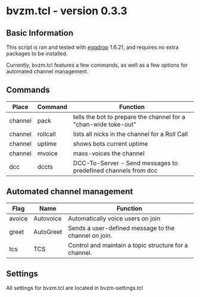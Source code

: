 # bvzm.tcl \- version 0.3.3

## Basic Information
This script is ran and tested with [eggdrop](http://eggheads.org) 1.6.21, and requires
no extra packages to be installed.

Currently, bvzm.tcl features a few commands, as well as a few options for automated channel management.

## Commands
Place   | Command    | Function
--------|------------|----------
channel | pack       | tells the bot to prepare the channel for a "chan-wide toke-out"
channel | rollcall   | lists all nicks in the channel for a Roll Call
channel | uptime     | shows bots current uptime
channel | mvoice     | mass-voices the channel
dcc     | dccts      | DCC-To-Server - Send messages to predefined channels from dcc

## Automated channel management
Flag    | Name         | Function
--------|--------------|----------
avoice  | Autovoice    | Automatically voice users on join
greet   | AutoGreet    | Sends a user-defined message to the channel on join.
tcs    | TCS          | Control and maintain a topic structure for a channel.

## Settings
All settings for bvzm.tcl are located in bvzm-settings.tcl
